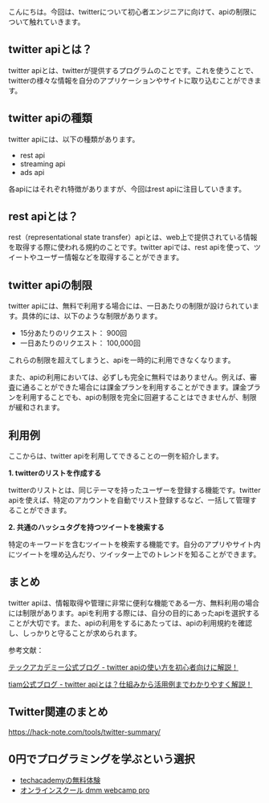 <!--
title:   【twitter】apiの制限【無料で利用する】
tags:    API,Twitter,制限,無料
id:      796f11297b9b8efb6927
private: false
-->


こんにちは。今回は、twitterについて初心者エンジニアに向けて、apiの制限について触れていきます。

## twitter apiとは？

twitter apiとは、twitterが提供するプログラムのことです。これを使うことで、twitterの様々な情報を自分のアプリケーションやサイトに取り込むことができます。

## twitter apiの種類

twitter apiには、以下の種類があります。

- rest api
- streaming api
- ads api

各apiにはそれぞれ特徴がありますが、今回はrest apiに注目していきます。

## rest apiとは？

rest（representational state transfer）apiとは、web上で提供されている情報を取得する際に使われる規約のことです。twitter apiでは、rest apiを使って、ツイートやユーザー情報などを取得することができます。

## twitter apiの制限

twitter apiには、無料で利用する場合には、一日あたりの制限が設けられています。具体的には、以下のような制限があります。

- 15分あたりのリクエスト： 900回
- 一日あたりのリクエスト： 100,000回

これらの制限を超えてしまうと、apiを一時的に利用できなくなります。

また、apiの利用においては、必ずしも完全に無料ではありません。例えば、審査に通ることができた場合には課金プランを利用することができます。課金プランを利用することでも、apiの制限を完全に回避することはできませんが、制限が緩和されます。

## 利用例

ここからは、twitter apiを利用してできることの一例を紹介します。

**1. twitterのリストを作成する**

twitterのリストとは、同じテーマを持ったユーザーを登録する機能です。twitter apiを使えば、特定のアカウントを自動でリスト登録するなど、一括して管理することができます。

**2. 共通のハッシュタグを持つツイートを検索する**

特定のキーワードを含むツイートを検索する機能です。自分のアプリやサイト内にツイートを埋め込んだり、ツイッター上でのトレンドを知ることができます。

## まとめ

twitter apiは、情報取得や管理に非常に便利な機能である一方、無料利用の場合には制限があります。apiを利用する際には、自分の目的にあったapiを選択することが大切です。また、apiの利用をするにあたっては、apiの利用規約を確認し、しっかりと守ることが求められます。

参考文献：

[テックアカデミー公式ブログ - twitter apiの使い方を初心者向けに解説！](https://techacademy.jp/magazine/14128)

[tiam公式ブログ - twitter apiとは？仕組みから活用例までわかりやすく解説！](https://tiam.jp/tips/tw-api/001.html)


## Twitter関連のまとめ
https://hack-note.com/tools/twitter-summary/


## 0円でプログラミングを学ぶという選択
- [techacademyの無料体験](//af.moshimo.com/af/c/click?a_id=2612475&amp;p_id=1555&amp;pc_id=2816&amp;pl_id=22706&amp;url=https%3a%2f%2ftechacademy.jp%2fhtmlcss-trial%3futm_source%3dmoshimo%26utm_medium%3daffiliate%26utm_campaign%3dtextad)
- [オンラインスクール dmm webcamp pro](//af.moshimo.com/af/c/click?a_id=2612482&amp;p_id=1363&amp;pc_id=2297&amp;pl_id=39999&amp;guid=on)
